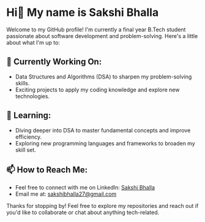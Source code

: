 # Hi👋 My name is Sakshi Bhalla

Welcome to my GitHub profile! I'm currently a final year B.Tech student passionate about software development and problem-solving. Here's a little about what I'm up to:

## 🔭 Currently Working On:
- Data Structures and Algorithms (DSA) to sharpen my problem-solving skills.
- Exciting projects to apply my coding knowledge and explore new technologies.

## 🌱 Learning:
- Diving deeper into DSA to master fundamental concepts and improve efficiency.
- Exploring new programming languages and frameworks to broaden my skill set.

## 📫 How to Reach Me:
- Feel free to connect with me on LinkedIn: [Sakshi Bhalla]([[https://www.linkedin.com/in/sakshibhalla77/]])
- Email me at: sakshibhalla27@gmail.com

Thanks for stopping by! Feel free to explore my repositories and reach out if you'd like to collaborate or chat about anything tech-related.


<!--
**SakshiBhalla77/SakshiBhalla77** is a ✨ _special_ ✨ repository because its `README.md` (this file) appears on your GitHub profile.

Here are some ideas to get you started:

- 🔭 I’m currently working on ...
- 🌱 I’m currently learning ...
- 👯 I’m looking to collaborate on ...
- 🤔 I’m looking for help with ...
- 💬 Ask me about ...
- 📫 How to reach me: ...
- 😄 Pronouns: ...
- ⚡ Fun fact: ...
-->
